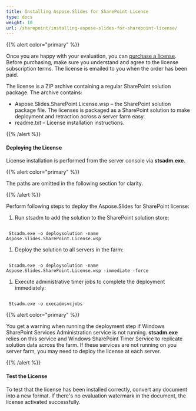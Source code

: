 ```yaml
---
title: Installing Aspose.Slides for SharePoint License
type: docs
weight: 10
url: /sharepoint/installing-aspose-slides-for-sharepoint-license/
---
```


{{% alert color="primary" %}} 

Once you are happy with your evaluation, you can [purchase a license](http://www.aspose.com/purchase/default.aspx). Before purchasing, make sure you understand and agree to the license subscription terms. The license is emailed to you when the order has been paid.

The license is a ZIP archive containing a regular SharePoint solution package. The archive contains:

- Aspose.Slides.SharePoint.License.wsp – the SharePoint solution package file. The licenses is packaged as a SharePoint solution to make deployment and retraction across a server farm easy.
- readme.txt – License installation instructions.

{{% /alert %}} 
#### **Deploying the License**
License installation is performed from the server console via **stsadm.exe**.

{{% alert color="primary" %}} 

The paths are omitted in the following section for clarity.

{{% /alert %}} 

Perform following steps to deploy the Aspose.Slides for SharePoint license:

1. Run stsadm to add the solution to the SharePoint solution store: 

```

 Stsadm.exe -o deploysolution -name Aspose.Slides.SharePoint.License.wsp

```

1. Deploy the solution to all servers in the farm: 

```

 Stsadm.exe -o deploysolution -name Aspose.Slides.SharePoint.License.wsp -immediate -force

```

1. Execute administrative timer jobs to complete the deployment immediately: 

```

 Stsadm.exe -o execadmsvcjobs

```

{{% alert color="primary" %}} 

You get a warning when running the deployment step if Windows SharePoint Services Administration service is not running. **stsadm.exe** relies on this service and Windows SharePoint Timer Service to replicate solution data across the farm. If these services are not running on you server farm, you may need to deploy the license at each server. 

{{% /alert %}} 
#### **Test the License**
To test that the license has been installed correctly, convert any document into a new format. If there's no evaluation watermark in the document, the license activated successfully. 
